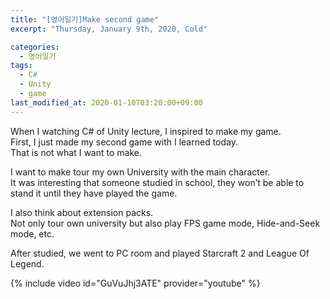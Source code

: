 ```yaml
---
title: "[영어일기]Make second game"
excerpt: "Thursday, January 9th, 2020, Cold"

categories:
  - 영어일기
tags:
  - C#
  - Unity
  - game
last_modified_at: 2020-01-10T03:20:00+09:00
---
```

When I watching C# of Unity lecture, I inspired to make my game.  
First, I just made my second game with I learned today.  
That is not what I want to make.  

I want to make tour my own University with the main character.  
It was interesting that someone studied in school, they won’t be able to stand it until they have played the game.  

I also think about extension packs.  
Not only tour own university but also play FPS game mode, Hide-and-Seek mode, etc.  

After studied, we went to PC room and played Starcraft 2 and League Of Legend.  

{% include video id="GuVuJhj3ATE" provider="youtube" %}
